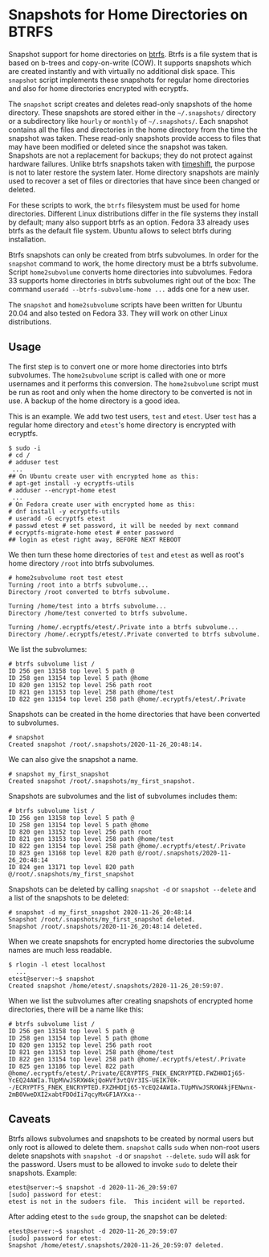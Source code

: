 # Snapshots for Home Directories on BTRFS

Snapshot support for home directories on [btrfs](https://en.wikipedia.org/wiki/Btrfs). Btrfs is a file system that is based on b-trees and copy-on-write (COW). It supports snapshots which are created instantly and with virtually no additional disk space. This `snapshot` script implements these snapshots for regular home directories and also for home directories encrypted with ecryptfs.

The `snapshot` script creates and deletes read-only snapshots of the home directory. These snapshots are stored either in the `~/.snapshots/` directory or a subdirectory like `hourly` or `monthly` of `~/.snapshots/`. Each snapshot contains all the files and directories in the home directory from the time the snapshot was taken. These read-only snapshots provide access to files that may have been modified or deleted since the snapshot was taken. Snapshots are not a replacement for backups; they do not protect against hardware failures. Unlike btrfs snapshots taken with [timeshift](https://github.com/teejee2008/timeshift), the purpose is not to later restore the system later. Home directory snapshots are mainly used to recover a set of files or directories that have since been changed or deleted.

For these scripts to work, the `btrfs` filesystem must be used for home directories. Different Linux distributions differ in the file systems they install by default; many also support btrfs as an option. Fedora 33 already uses btrfs as the default file system. Ubuntu allows to select btrfs during installation.

Btrfs snapshots can only be created from btrfs subvolumes. In order for the
`snapshot` command to work, the home directory must be a btrfs
subvolume. Script `home2subvolume` converts home directories into subvolumes.
Fedora 33 supports home directories in btrfs subvolumes right out of the
box: The command `useradd --btrfs-subvolume-home ...` adds one for a new user.

The `snapshot` and `home2subvolume` scripts have been written for Ubuntu
20.04 and also tested on Fedora 33. They will work on other Linux distributions.

## Usage

The first step is to convert one or more home directories into btrfs subvolumes. The `home2subvolume` script is called with one or more usernames and it performs this conversion.
The `home2subvolume` script must be run as root and only when the home directory
to be converted is not in use. A backup of the home directory is a good idea.

This is an example. We add two test users, `test` and `etest`. User `test` has a regular home directory and `etest`'s home directory is encrypted with ecryptfs.

```
$ sudo -i
# cd /
# adduser test
 ...
## On Ubuntu create user with encrypted home as this:
# apt-get install -y ecryptfs-utils
# adduser --encrypt-home etest
 ...
# On Fedora create user with encrypted home as this:
# dnf install -y ecryptfs-utils
# useradd -G ecryptfs etest
# passwd etest # set password, it will be needed by next command
# ecryptfs-migrate-home etest # enter password
## login as etest right away, BEFORE NEXT REBOOT
```

We then turn these home directories of `test` and `etest` as well as root's home directory `/root` into btrfs subvolumes.

```
# home2subvolume root test etest
Turning /root into a btrfs subvolume...
Directory /root converted to btrfs subvolume.

Turning /home/test into a btrfs subvolume...
Directory /home/test converted to btrfs subvolume.

Turning /home/.ecryptfs/etest/.Private into a btrfs subvolume...
Directory /home/.ecryptfs/etest/.Private converted to btrfs subvolume.
```
We list the subvolumes:
```
# btrfs subvolume list /
ID 256 gen 13158 top level 5 path @
ID 258 gen 13154 top level 5 path @home
ID 820 gen 13152 top level 256 path root
ID 821 gen 13153 top level 258 path @home/test
ID 822 gen 13154 top level 258 path @home/.ecryptfs/etest/.Private
```

Snapshots can be created in the home directories that have been converted to subvolumes.

```
# snapshot
Created snapshot /root/.snapshots/2020-11-26_20:48:14.
```
We can also give the snapshot a name.
```
# snapshot my_first_snapshot
Created snapshot /root/.snapshots/my_first_snapshot.
```

Snapshots are subvolumes and the list of subvolumes includes them:
```
# btrfs subvolume list /
ID 256 gen 13158 top level 5 path @
ID 258 gen 13154 top level 5 path @home
ID 820 gen 13152 top level 256 path root
ID 821 gen 13153 top level 258 path @home/test
ID 822 gen 13154 top level 258 path @home/.ecryptfs/etest/.Private
ID 823 gen 13168 top level 820 path @/root/.snapshots/2020-11-26_20:48:14
ID 824 gen 13171 top level 820 path @/root/.snapshots/my_first_snapshot
```

Snapshots can be deleted by calling `snapshot -d` or `snapshot --delete` and a list of the snapshots to be deleted:
```
# snapshot -d my_first_snapshot 2020-11-26_20:48:14
Snapshot /root/.snapshots/my_first_snapshot deleted.
Snapshot /root/.snapshots/2020-11-26_20:48:14 deleted.
```

When we create snapshots for encrypted home directories the subvolume names are much less readable.

```
$ rlogin -l etest localhost
  ...
etest@server:~$ snapshot
Created snapshot /home/etest/.snapshots/2020-11-26_20:59:07.
```

When we list the subvolumes after creating snapshots of encrypted home directories, there will be a name like this:

```
# btrfs subvolume list /
ID 256 gen 13158 top level 5 path @
ID 258 gen 13154 top level 5 path @home
ID 820 gen 13152 top level 256 path root
ID 821 gen 13153 top level 258 path @home/test
ID 822 gen 13154 top level 258 path @home/.ecryptfs/etest/.Private
ID 825 gen 13186 top level 822 path @home/.ecryptfs/etest/.Private/ECRYPTFS_FNEK_ENCRYPTED.FWZHHDIj65-YcEQ24AWIa.TUpMVwJSRXW4kjQoHVf3vtQVr3IS-UEIK70k--/ECRYPTFS_FNEK_ENCRYPTED.FXZHHDIj65-YcEQ24AWIa.TUpMVwJSRXW4kjFENwnx-2mB0VweDXI2xabtFDOdIi7qcyMxGF1AYXxa--
```

## Caveats

Btrfs allows subvolumes and snapshots to be created by normal users but only root is allowed to delete them. `snapshot` calls `sudo` when non-root users delete snapshots with `snapshot -d` or `snapshot --delete`. `sudo` will ask for the password. Users must to be allowed to invoke `sudo` to delete their snapshots. Example:

```
etest@server:~$ snapshot -d 2020-11-26_20:59:07
[sudo] password for etest: 
etest is not in the sudoers file.  This incident will be reported.
```

After adding etest to the `sudo` group, the snapshot can be deleted:

```
etest@server:~$ snapshot -d 2020-11-26_20:59:07
[sudo] password for etest: 
Snapshot /home/etest/.snapshots/2020-11-26_20:59:07 deleted.
```
